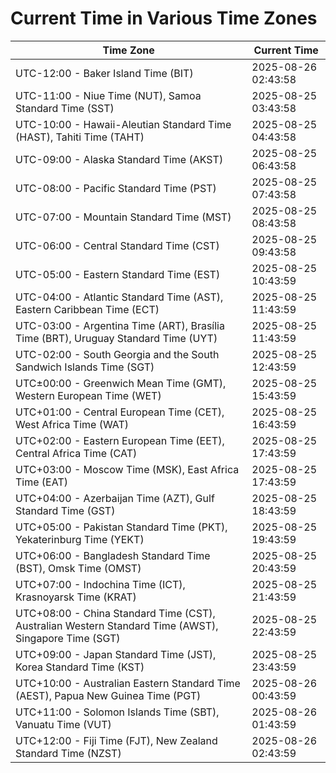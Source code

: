 # Current Time in Various Time Zones

| Time Zone | Current Time |
|-----------|--------------|
| UTC-12:00 - Baker Island Time (BIT) | 2025-08-26 02:43:58 |
| UTC-11:00 - Niue Time (NUT), Samoa Standard Time (SST) | 2025-08-25 03:43:58 |
| UTC-10:00 - Hawaii-Aleutian Standard Time (HAST), Tahiti Time (TAHT) | 2025-08-25 04:43:58 |
| UTC-09:00 - Alaska Standard Time (AKST) | 2025-08-25 06:43:58 |
| UTC-08:00 - Pacific Standard Time (PST) | 2025-08-25 07:43:58 |
| UTC-07:00 - Mountain Standard Time (MST) | 2025-08-25 08:43:58 |
| UTC-06:00 - Central Standard Time (CST) | 2025-08-25 09:43:58 |
| UTC-05:00 - Eastern Standard Time (EST) | 2025-08-25 10:43:59 |
| UTC-04:00 - Atlantic Standard Time (AST), Eastern Caribbean Time (ECT) | 2025-08-25 11:43:59 |
| UTC-03:00 - Argentina Time (ART), Brasília Time (BRT), Uruguay Standard Time (UYT) | 2025-08-25 11:43:59 |
| UTC-02:00 - South Georgia and the South Sandwich Islands Time (SGT) | 2025-08-25 12:43:59 |
| UTC±00:00 - Greenwich Mean Time (GMT), Western European Time (WET) | 2025-08-25 15:43:59 |
| UTC+01:00 - Central European Time (CET), West Africa Time (WAT) | 2025-08-25 16:43:59 |
| UTC+02:00 - Eastern European Time (EET), Central Africa Time (CAT) | 2025-08-25 17:43:59 |
| UTC+03:00 - Moscow Time (MSK), East Africa Time (EAT) | 2025-08-25 17:43:59 |
| UTC+04:00 - Azerbaijan Time (AZT), Gulf Standard Time (GST) | 2025-08-25 18:43:59 |
| UTC+05:00 - Pakistan Standard Time (PKT), Yekaterinburg Time (YEKT) | 2025-08-25 19:43:59 |
| UTC+06:00 - Bangladesh Standard Time (BST), Omsk Time (OMST) | 2025-08-25 20:43:59 |
| UTC+07:00 - Indochina Time (ICT), Krasnoyarsk Time (KRAT) | 2025-08-25 21:43:59 |
| UTC+08:00 - China Standard Time (CST), Australian Western Standard Time (AWST), Singapore Time (SGT) | 2025-08-25 22:43:59 |
| UTC+09:00 - Japan Standard Time (JST), Korea Standard Time (KST) | 2025-08-25 23:43:59 |
| UTC+10:00 - Australian Eastern Standard Time (AEST), Papua New Guinea Time (PGT) | 2025-08-26 00:43:59 |
| UTC+11:00 - Solomon Islands Time (SBT), Vanuatu Time (VUT) | 2025-08-26 01:43:59 |
| UTC+12:00 - Fiji Time (FJT), New Zealand Standard Time (NZST) | 2025-08-26 02:43:59 |

